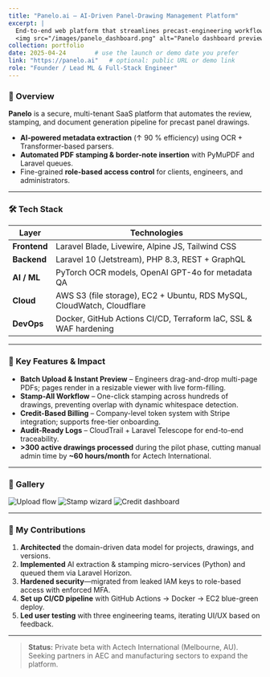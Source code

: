 ```yaml
---
title: "Panelo.ai – AI-Driven Panel-Drawing Management Platform"
excerpt: |
  End-to-end web platform that streamlines precast-engineering workflows.<br/>
  <img src="/images/panelo_dashboard.png" alt="Panelo dashboard preview">
collection: portfolio
date: 2025-04-24        # use the launch or demo date you prefer
link: "https://panelo.ai"   # optional: public URL or demo link
role: "Founder / Lead ML & Full-Stack Engineer"
---
```


### 🚀 Overview
**Panelo** is a secure, multi-tenant SaaS platform that automates the review, stamping, and document generation pipeline for precast panel drawings.

* **AI-powered metadata extraction** (↑ 90 % efficiency) using OCR + Transformer-based parsers.  
* **Automated PDF stamping & border-note insertion** with PyMuPDF and Laravel queues.  
* Fine-grained **role-based access control** for clients, engineers, and administrators.  

---

### 🛠️ Tech Stack

| Layer | Technologies |
|-------|--------------|
| **Frontend** | Laravel Blade, Livewire, Alpine JS, Tailwind CSS |
| **Backend**  | Laravel 10 (Jetstream), PHP 8.3, REST + GraphQL |
| **AI / ML**  | PyTorch OCR models, OpenAI GPT-4o for metadata QA |
| **Cloud**    | AWS S3 (file storage), EC2 + Ubuntu, RDS MySQL, CloudWatch, Cloudflare |
| **DevOps**   | Docker, GitHub Actions CI/CD, Terraform IaC, SSL & WAF hardening |

---

### 🌟 Key Features & Impact

* **Batch Upload & Instant Preview** – Engineers drag-and-drop multi-page PDFs; pages render in a resizable viewer with live form-filling.  
* **Stamp-All Workflow** – One-click stamping across hundreds of drawings, preventing overlap with dynamic whitespace detection.  
* **Credit-Based Billing** – Company-level token system with Stripe integration; supports free-tier onboarding.  
* **Audit-Ready Logs** – CloudTrail + Laravel Telescope for end-to-end traceability.  
* **>300 active drawings processed** during the pilot phase, cutting manual admin time by **~60 hours/month** for Actech International.

---

### 📸 Gallery
![Upload flow](/images/panelo_upload.png)
![Stamp wizard](/images/panelo_stamp.png)
![Credit dashboard](/images/panelo_credits.png)

---

### 🧩 My Contributions
1. **Architected** the domain-driven data model for projects, drawings, and versions.  
2. **Implemented** AI extraction & stamping micro-services (Python) and queued them via Laravel Horizon.  
3. **Hardened security**—migrated from leaked IAM keys to role-based access with enforced MFA.  
4. **Set up CI/CD pipeline** with GitHub Actions → Docker → EC2 blue-green deploy.  
5. **Led user testing** with three engineering teams, iterating UI/UX based on feedback.

---

> **Status:** Private beta with Actech International (Melbourne, AU).  
> Seeking partners in AEC and manufacturing sectors to expand the platform.
